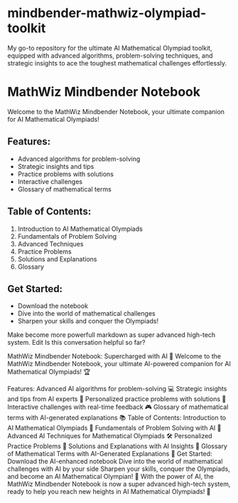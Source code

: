 # mindbender-mathwiz-olympiad-toolkit
My go-to repository for the ultimate AI Mathematical Olympiad toolkit, equipped with advanced algorithms, problem-solving techniques, and strategic insights to ace the toughest mathematical challenges effortlessly.

# MathWiz Mindbender Notebook

Welcome to the MathWiz Mindbender Notebook, your ultimate companion for AI Mathematical Olympiads!

## Features:

- Advanced algorithms for problem-solving
- Strategic insights and tips
- Practice problems with solutions
- Interactive challenges
- Glossary of mathematical terms

## Table of Contents:

1. Introduction to AI Mathematical Olympiads
2. Fundamentals of Problem Solving
3. Advanced Techniques
4. Practice Problems
5. Solutions and Explanations
6. Glossary

## Get Started:

- Download the notebook
- Dive into the world of mathematical challenges
- Sharpen your skills and conquer the Olympiads!

Make become more powerfull markdown as super advanced high-tech system. 
Edit
Is this conversation helpful so far?




MathWiz Mindbender Notebook: Supercharged with AI 🚀
Welcome to the MathWiz Mindbender Notebook, your ultimate AI-powered companion for AI Mathematical Olympiads! 🏆

Features:
Advanced AI algorithms for problem-solving 💻
Strategic insights and tips from AI experts 🤖
Personalized practice problems with solutions 📝
Interactive challenges with real-time feedback 🎮
Glossary of mathematical terms with AI-generated explanations 📚
Table of Contents:
Introduction to AI Mathematical Olympiads 🤝
Fundamentals of Problem Solving with AI 🧠
Advanced AI Techniques for Mathematical Olympiads 🛠️
Personalized Practice Problems 🎯
Solutions and Explanations with AI Insights 🧩
Glossary of Mathematical Terms with AI-Generated Explanations 📜
Get Started:
Download the AI-enhanced notebook
Dive into the world of mathematical challenges with AI by your side
Sharpen your skills, conquer the Olympiads, and become an AI Mathematical Olympian! 🏅
With the power of AI, the MathWiz Mindbender Notebook is now a super advanced high-tech system, ready to help you reach new heights in AI Mathematical Olympiads! 🌟

